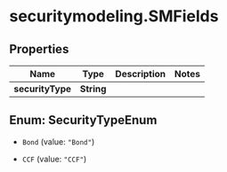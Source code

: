 # securitymodeling.SMFields

## Properties

Name | Type | Description | Notes
------------ | ------------- | ------------- | -------------
**securityType** | **String** |  | 



## Enum: SecurityTypeEnum


* `Bond` (value: `"Bond"`)

* `CCF` (value: `"CCF"`)




